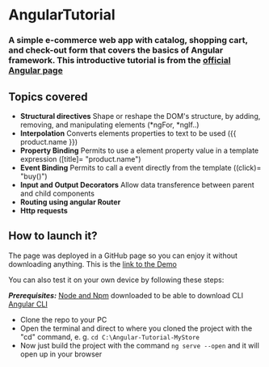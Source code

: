 # AngularTutorial
### A simple e-commerce web app with catalog, shopping cart, and check-out form that covers the basics of Angular framework. This introductive tutorial is from the [official Angular page](https://angular.io/start)

## Topics covered
- **Structural directives** Shape or reshape the DOM's structure, by adding, removing, and manipulating elements (\*ngFor, \*ngIf..)
- **Interpolation** Converts elements properties to text to be used ({{ product.name }})
- **Property Binding** Permits to use a element property value in a template expression ([title]= "product.name")
- **Event Binding** Permits to call a event directly from the template ((click)= "buy()")
- **Input and Output Decorators** Allow data transference between parent and child components
- **Routing using angular Router**
- **Http requests**

## How to launch it?
The page was deployed in a GitHub page so you can enjoy it without downloading anything. 
This is the [link to the Demo](https://juanpipereira.github.io/Angular-Tutorial-MyStore/)

You can also test it on your own device by following these steps:

***Prerequisites:*** [Node and Npm](https://nodejs.org/en/download/) downloaded to be able to download CLI [Angular CLI](https://angular.io/cli)
- Clone the repo to your PC
- Open the terminal and direct to where you cloned the project with the "cd" command, e. g. `cd C:\Angular-Tutorial-MyStore`
- Now just build the project with the command `ng serve --open` and it will open up in your browser
